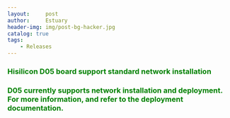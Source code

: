 ```yaml
---
layout:     post
author:     Estuary
header-img: img/post-bg-hacker.jpg
catalog: true
tags:
    - Releases
---
```


<h3><span style="color: #008000;"><strong>Hisilicon D05 board support standard network installation </strong></span></h3>
<h3><span style="color: #008000;"><strong>D05 currently supports network installation and deployment. For more information, and refer to the deployment documentation.</strong></span></h3>
</tr>
